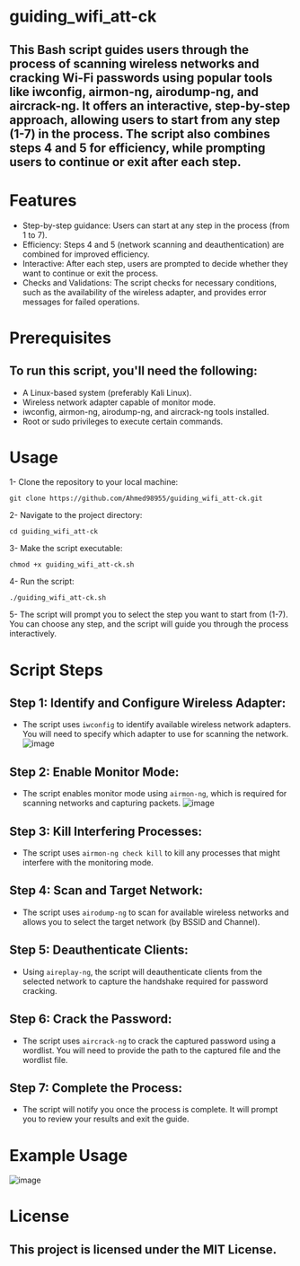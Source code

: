 # guiding_wifi_att-ck

## This Bash script guides users through the process of scanning wireless networks and cracking Wi-Fi passwords using popular tools like iwconfig, airmon-ng, airodump-ng, and aircrack-ng. It offers an interactive, step-by-step approach, allowing users to start from any step (1-7) in the process. The script also combines steps 4 and 5 for efficiency, while prompting users to continue or exit after each step.

# Features
* Step-by-step guidance: Users can start at any step in the process (from 1 to 7).
* Efficiency: Steps 4 and 5 (network scanning and deauthentication) are combined for improved efficiency.
* Interactive: After each step, users are prompted to decide whether they want to continue or exit the process.
* Checks and Validations: The script checks for necessary conditions, such as the availability of the wireless adapter, and provides error messages for failed operations.

# Prerequisites

## To run this script, you'll need the following:
* A Linux-based system (preferably Kali Linux).
* Wireless network adapter capable of monitor mode.
* iwconfig, airmon-ng, airodump-ng, and aircrack-ng tools installed.
* Root or sudo privileges to execute certain commands.

# Usage
1- Clone the repository to your local machine:

 `git clone https://github.com/Ahmed98955/guiding_wifi_att-ck.git`

2- Navigate to the project directory:

 `cd guiding_wifi_att-ck`

3- Make the script executable:

`chmod +x guiding_wifi_att-ck.sh`

4- Run the script:

`./guiding_wifi_att-ck.sh`

5- The script will prompt you to select the step you want to start from (1-7). You can choose any step, and the script will guide you through the process interactively.

# Script Steps

## Step 1: Identify and Configure Wireless Adapter:
* The script uses `iwconfig` to identify available wireless network adapters. You will need to specify which adapter to use for scanning the network. 
![image](https://github.com/user-attachments/assets/b915e602-906b-4159-a41f-b912f3aca6be)


## Step 2: Enable Monitor Mode:
* The script enables monitor mode using `airmon-ng`, which is required for scanning networks and capturing packets.
![image](https://github.com/user-attachments/assets/013b5280-56a2-4bcf-86bf-778c7b09a763)

## Step 3: Kill Interfering Processes:
* The script uses `airmon-ng check kill` to kill any processes that might interfere with the monitoring mode.

##  Step 4: Scan and Target Network:
* The script uses `airodump-ng` to scan for available wireless networks and allows you to select the target network (by BSSID and Channel).

## Step 5: Deauthenticate Clients:
* Using `aireplay-ng`, the script will deauthenticate clients from the selected network to capture the handshake required for password cracking.

## Step 6: Crack the Password:
* The script uses `aircrack-ng` to crack the captured password using a wordlist. You will need to provide the path to the captured file and the wordlist file.

## Step 7: Complete the Process:
* The script will notify you once the process is complete. It will prompt you to review your results and exit the guide.

# Example Usage
![image](https://github.com/user-attachments/assets/91c4b8a1-2054-4181-a08a-08a508e6b8c4)
























# License
## This project is licensed under the MIT License.








